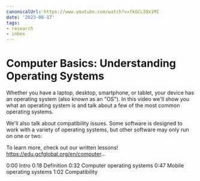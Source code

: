 ```yaml
---
canonicalUrl: https://www.youtube.com/watch?v=fkGCLIQx1MI
date: '2023-08-17'
tags:
- research
- inbox
---
```


# Computer Basics: Understanding Operating Systems

Whether you have a laptop, desktop, smartphone, or tablet, your device has an operating system (also known as an "OS"). In this video we'll show you what an operating system is and talk about a few of the most common operating systems.

We'll also talk about compatibility issues. Some software is designed to work with a variety of operating systems, but other software may only run on one or two.

To learn more, check out our written lessons! https://edu.gcfglobal.org/en/computer...

0:00 Intro
0:18 Definition
0:32 Computer operating systems
0:47 Mobile operating systems
1:02 Compatibility